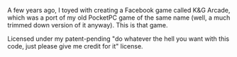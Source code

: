 A few years ago, I toyed with creating a Facebook game called K&G Arcade, which was a port of my old PocketPC game of the same name (well, a much trimmed down version of it anyway).  This is that game.

Licensed under my patent-pending "do whatever the hell you want with this code, just please give me credit for it" license.
